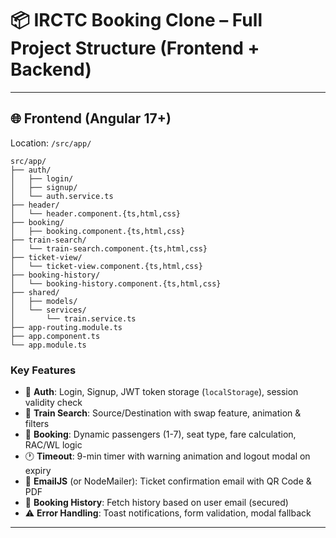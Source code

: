 # 📦 IRCTC Booking Clone – Full Project Structure (Frontend + Backend)

---

## 🌐 Frontend (Angular 17+)
Location: `/src/app/`

```
src/app/
├── auth/
│   ├── login/
│   ├── signup/
│   └── auth.service.ts
├── header/
│   └── header.component.{ts,html,css}
├── booking/
│   ├── booking.component.{ts,html,css}
├── train-search/
│   └── train-search.component.{ts,html,css}
├── ticket-view/
│   └── ticket-view.component.{ts,html,css}
├── booking-history/
│   └── booking-history.component.{ts,html,css}
├── shared/
│   ├── models/
│   └── services/
│       └── train.service.ts
├── app-routing.module.ts
├── app.component.ts
└── app.module.ts
```

### Key Features

- 🔐 **Auth**: Login, Signup, JWT token storage (`localStorage`), session validity check
- 🚆 **Train Search**: Source/Destination with swap feature, animation & filters
- 📄 **Booking**: Dynamic passengers (1-7), seat type, fare calculation, RAC/WL logic
- 🕐 **Timeout**: 9-min timer with warning animation and logout modal on expiry
- 📧 **EmailJS** (or NodeMailer): Ticket confirmation email with QR Code & PDF
- 📜 **Booking History**: Fetch history based on user email (secured)
- ⚠️ **Error Handling**: Toast notifications, form validation, modal fallback

---